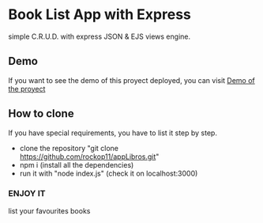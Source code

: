 # Book List App with Express
simple C.R.U.D. with express JSON & EJS views engine.

## Demo
If you want to see the demo of this proyect deployed, you can visit [Demo of the proyect](https://express-books-nodejs.herokuapp.com/)

## How to clone
If you have special requirements, you have to list it step by step.
* clone the repository "git clone https://github.com/rockop11/appLibros.git"
* npm i (install all the dependencies)
* run it with "node index.js" (check it on localhost:3000)


### ENJOY IT
list your favourites books

